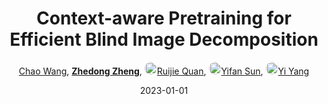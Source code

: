 ---
title: "Context-aware Pretraining for Efficient Blind Image Decomposition"
collection: publications
permalink: /publication/Context-2023
date: 2023-01-01
doi: 
keywords: 
venue: 'CVPR'
blog: 'https://zhuanlan.zhihu.com/p/646574198'
code: 'https://github.com/oliiveralien/cpnet'
author: '<a href="https://zdzheng.xyz/authors/Chao-Wang" class="author">Chao Wang</a>, <strong><a href="https://zdzheng.xyz/authors/Zhedong-Zheng" class="author">Zhedong Zheng</a></strong>, <a href="https://zdzheng.xyz/authors/Ruijie-Quan" class="author"> <img src="https://zdzheng.xyz/files/ruijie-quan.jpeg" alt="Ruijie-Quan" style="border-radius: 50%; height:20px; width:20px">Ruijie Quan</a>, <a href="https://zdzheng.xyz/authors/Yifan-Sun" class="author"> <img src="https://zdzheng.xyz/files/yifan-sun.jpeg" alt="Yifan-Sun" style="border-radius: 50%; height:20px; width:20px">Yifan Sun</a>, <a href="https://zdzheng.xyz/authors/Yi-Yang" class="author"> <img src="https://zdzheng.xyz/files/yi-yang.jpeg" alt="Yi-Yang" style="border-radius: 50%; height:20px; width:20px">Yi Yang</a>'
sqlauthor: 'Chao Wang, Zhedong Zheng, Ruijie Quan, Yifan Sun, Yi Yang, '
citation: ' Chao Wang,  Zhedong Zheng,  Ruijie Quan,  Yifan Sun,  Yi Yang, &quot;Context-aware Pretraining for Efficient Blind Image Decomposition.&quot; CVPR, 2023.'
pub_year: '2023'
bib: >
    @inproceedings{wang2023context,<br>author = "Wang, Chao and Zheng, Zhedong and Quan, Ruijie and Sun, Yifan and Yang, Yi",<br>title = "Context-aware Pretraining for Efficient Blind Image Decomposition",<br>booktitle = "CVPR",<br>code = "https://github.com/oliiveralien/cpnet",<br>blog = "https://zhuanlan.zhihu.com/p/646574198",<br>year = "2023"
    }

---